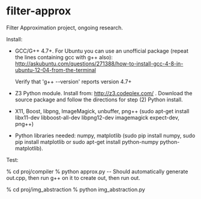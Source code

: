 filter-approx
=============

Filter Approximation project, ongoing research.

Install:

 - GCC/G++ 4.7+. For Ubuntu you can use an unofficial package (repeat the lines containing gcc with g++ also):
   http://askubuntu.com/questions/271388/how-to-install-gcc-4-8-in-ubuntu-12-04-from-the-terminal
 
   Verify that 'g++ --version' reports version 4.7+

 - Z3 Python module.
   Install from: http://z3.codeplex.com/ . Download the source package and follow the
   directions for step (2) Python install.

 - X11, Boost, libpng, ImageMagick, unbuffer, png++ (sudo apt-get install libx11-dev libboost-all-dev libpng12-dev imagemagick expect-dev, png++)

 - Python libraries needed: numpy, matplotlib (sudo pip install numpy, sudo pip install matplotlib or sudo apt-get install python-numpy python-matplotlib).

Test:

% cd proj/compiler
% python approx.py
   -- Should automatically generate out.cpp, then run g++ on it to create out, then run out.

% cd proj/img_abstraction
% python img_abstraction.py

